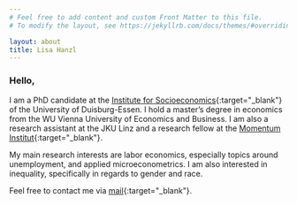 ```yaml
---
# Feel free to add content and custom Front Matter to this file.
# To modify the layout, see https://jekyllrb.com/docs/themes/#overriding-theme-defaults

layout: about
title: Lisa Hanzl
---
```


### Hello,
<p> </p>

I am a PhD candidate at the [Institute for Socioeconomics](https://www.uni-due.de/soziooekonomie/hanzl){:target="_blank"} of the University of Duisburg-Essen. I hold a master’s degree in economics from the WU Vienna University of Economics and Business. I am also a research assistant at the JKU Linz and a research fellow at the [Momentum Institut](https://www.momentum-institut.at/author/lisa-hanzl){:target="_blank"}.

My main research interests are labor economics, especially topics around unemployment, and applied microeconometrics. I am also interested in inequality, specifically in regards to gender and race. 

Feel free to contact me via [mail](mailto:lisa.hanzl@uni-due.de){:target="_blank"}.
